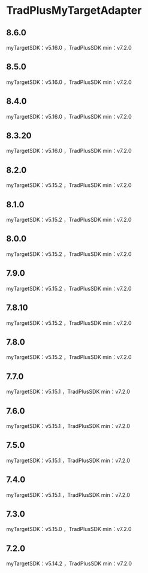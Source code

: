 # TradPlusMyTargetAdapter

## 8.6.0

myTargetSDK：v5.16.0 ，TradPlusSDK min：v7.2.0

## 8.5.0

myTargetSDK：v5.16.0 ，TradPlusSDK min：v7.2.0

## 8.4.0

myTargetSDK：v5.16.0 ，TradPlusSDK min：v7.2.0

## 8.3.20

myTargetSDK：v5.16.0 ，TradPlusSDK min：v7.2.0

## 8.2.0

myTargetSDK：v5.15.2 ，TradPlusSDK min：v7.2.0

## 8.1.0

myTargetSDK：v5.15.2 ，TradPlusSDK min：v7.2.0

## 8.0.0

myTargetSDK：v5.15.2 ，TradPlusSDK min：v7.2.0

## 7.9.0

myTargetSDK：v5.15.2 ，TradPlusSDK min：v7.2.0

## 7.8.10

myTargetSDK：v5.15.2 ，TradPlusSDK min：v7.2.0

## 7.8.0

myTargetSDK：v5.15.2 ，TradPlusSDK min：v7.2.0

## 7.7.0

myTargetSDK：v5.15.1 ，TradPlusSDK min：v7.2.0

## 7.6.0

myTargetSDK：v5.15.1 ，TradPlusSDK min：v7.2.0

## 7.5.0

myTargetSDK：v5.15.1 ，TradPlusSDK min：v7.2.0

## 7.4.0

myTargetSDK：v5.15.1 ，TradPlusSDK min：v7.2.0

## 7.3.0

myTargetSDK：v5.15.0 ，TradPlusSDK min：v7.2.0

## 7.2.0

myTargetSDK：v5.14.2 ，TradPlusSDK min：v7.2.0